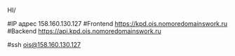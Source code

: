 
HI/

#IP адрес 158.160.130.127 #Frontend https://kpd.ois.nomoredomainswork.ru #Backend https://api.kpd.ois.nomoredomainswork.ru

#ssh ois@158.160.130.127